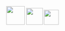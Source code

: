 


<div align="center">
    <img loading="lazy" src="https://cdn.jsdelivr.net/gh/devicons/devicon/icons/java/java-original.svg"  height="50"/>
    <img loading="lazy" src="https://www.rust-lang.org/logos/rust-logo-512x512.png"  height="45"/>
    <img loading="lazy" src="https://upload.wikimedia.org/wikipedia/commons/thumb/a/a7/React-icon.svg/2300px-React-icon.svg.png"  height="40"/>
</div>
